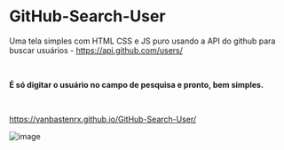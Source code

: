 # GitHub-Search-User
Uma tela simples com HTML CSS e JS puro usando a API do github para buscar usuários - <link>https://api.github.com/users/</link>

<br>

<strong>É só digitar o usuário no campo de pesquisa e pronto, bem simples.</strong>

<br>

https://vanbastenrx.github.io/GitHub-Search-User/
<br>

![image](https://user-images.githubusercontent.com/77644858/183771862-13db4d5f-4787-438a-8683-174e861eef4d.png)
